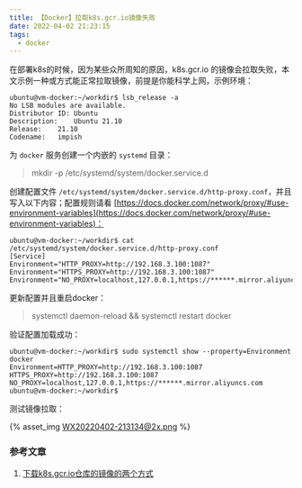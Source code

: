 ```yaml
---
title: 【Docker】拉取k8s.gcr.io镜像失败
date: 2022-04-02 21:23:15
tags:
  - docker
---
```


在部署k8s的时候，因为某些众所周知的原因，k8s.gcr.io 的镜像会拉取失败，本文示例一种或方式能正常拉取镜像，前提是你能科学上网，示例环境：

    ubuntu@vm-docker:~/workdir$ lsb_release -a
    No LSB modules are available.
    Distributor ID:	Ubuntu
    Description:	Ubuntu 21.10
    Release:	21.10
    Codename:	impish

为 `docker` 服务创建一个内嵌的 `systemd` 目录：

> mkdir -p /etc/systemd/system/docker.service.d

创建配置文件 `/etc/systemd/system/docker.service.d/http-proxy.conf`，并且写入以下内容；配置规则请看 [https://docs.docker.com/network/proxy/#use-environment-variables](https://docs.docker.com/network/proxy/#use-environment-variables)：

    ubuntu@vm-docker:~/workdir$ cat /etc/systemd/system/docker.service.d/http-proxy.conf
    [Service]
    Environment="HTTP_PROXY=http://192.168.3.100:1087"
    Environment="HTTPS_PROXY=http://192.168.3.100:1087"
    Environment="NO_PROXY=localhost,127.0.0.1,https://******.mirror.aliyuncs.com"

更新配置并且重启docker：

> systemctl daemon-reload && systemctl restart docker

验证配置加载成功：

    ubuntu@vm-docker:~/workdir$ sudo systemctl show --property=Environment docker
    Environment=HTTP_PROXY=http://192.168.3.100:1087 HTTPS_PROXY=http://192.168.3.100:1087 NO_PROXY=localhost,127.0.0.1,https://******.mirror.aliyuncs.com
    ubuntu@vm-docker:~/workdir$

测试镜像拉取：

{% asset_img WX20220402-213134@2x.png %}

### 参考文章

1. [下载k8s.gcr.io仓库的镜像的两个方式](https://developer.aliyun.com/article/795721)